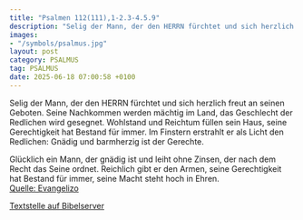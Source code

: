 ```yaml
---
title: "Psalmen 112(111),1-2.3-4.5.9"
description: "Selig der Mann, der den HERRN fürchtet und sich herzlich freut an seinen Geboten. Seine Nachkommen werden mächtig im Land, das Geschlecht der Redlichen wird gesegnet. Wohlstand und Reichtum füllen sein Haus, seine Gerechtigkeit hat Bestand für immer. Im Finstern erstrahlt er als ...."
images:
- "/symbols/psalmus.jpg"
layout: post
category: PSALMUS
tag: PSALMUS
date: 2025-06-18 07:00:58 +0100
---
```

Selig der Mann, der den HERRN fürchtet und sich herzlich freut an seinen Geboten.
Seine Nachkommen werden mächtig im Land, das Geschlecht der Redlichen wird gesegnet.
Wohlstand und Reichtum füllen sein Haus, seine Gerechtigkeit hat Bestand für immer.
Im Finstern erstrahlt er als Licht den Redlichen: Gnädig und barmherzig ist der Gerechte.<!--more-->

Glücklich ein Mann, der gnädig ist und leiht ohne Zinsen, der nach dem Recht das Seine ordnet.
Reichlich gibt er den Armen, seine Gerechtigkeit hat Bestand für immer, seine Macht steht hoch in Ehren.<br>
[Quelle: Evangelizo](https://evangeliumtagfuertag.org/DE/gospel)

[Textstelle auf Bibelserver](https://www.bibleserver.com/EU/ps112(111),1-2.3-4.5.9)
